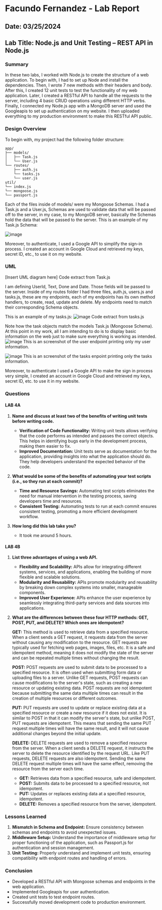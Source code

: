 # Facundo Fernandez - Lab Report

## Date: 03/25/2024
## Lab Title: Node.js and Unit Testing – REST API in Node.js

### Summary
In these two labs, I worked with Node.js to create the structure of a web application. To begin with, I had to set up Node and install the dependencies. Then, I wrote 7 new methods with their headers and body. After this, I created 12 unit tests to test the functionality of my web application. Later, I created a RESTful API to handle all the requests to the server, including 4 basic CRUD operations using different HTTP verbs. Finally, I connected my Node.js app with a MongoDB server and used the Googleapis to set up authentication on my website. I then uploaded everything to my production environment to make this RESTful API public.

### Design Overview
To begin with, my project had the following folder structure:

```
app/
├── models/
│   ├── Task.js
│   └── User.js
└── routes/
    ├── auth.js
    └── tasks.js
    └── user.js
util/
└── index.js
└── mongoose.js
└── passport.js
```


Each of the files inside of models/ were my Mongoose Schemas. I had a Task.js and a User.js, Schemas are used to validate data that will be passed off to the server, in my case, to my MongoDB server, basically the Schemas hold the data that will be passed to the server. This is an example of my Task.js Schema:

![image](https://github.com/Facuu35/MongoDB/assets/17630462/676d7eca-5139-4132-9a62-69ccbe58ebaa)


Moreover, to authenticate, I used a Google API to simplify the sign-in process. I created an account in Google Cloud and retrieved my keys, secret ID, etc., to use it on my website.

### UML
[Insert UML diagram here]
Code extract from Task.js

I am defining UserId, Text, Done and Date. Those fields will be passed to the server.
Inside of my routes folder I had three files, auth.js, users.js and tasks.js, these are my endpoints, each of my endpoints has its own method handlers, to create, read, update and delete. My endpoints need to match their corresponding Schema objects.

This is an example of my tasks.js:
![image](https://github.com/Facuu35/MongoDB/assets/17630462/96f27d1a-79ec-48a6-9d7b-249f621faf74)
Code extract from tasks.js

Note how the task objects match the models Task.js (Mongoose Schema). At this point in my work, all I am intending to do is to display basic information on the web just to make sure everything is working as intended.
![image](https://github.com/Facuu35/MongoDB/assets/17630462/b27d3437-5292-4a20-9a78-de7d893a00fe)
This is an screenshot of the user endpoint printing only my user information.

![image](https://github.com/Facuu35/MongoDB/assets/17630462/eb377ff6-a623-439d-9d8c-57e0bab8ed0b)
This is an screenshot of the tasks enpoint printing only the tasks information.

Moreover, to authenticate I used a Google API to make the sign in process very simple, I created an account in Google Cloud and retrieved my keys, secret ID, etc. to use it in my website.

### Questions

#### LAB 4A

1. **Name and discuss at least two of the benefits of writing unit tests before writing code.**
   - **Verification of Code Functionality:** Writing unit tests allows verifying that the code performs as intended and passes the correct objects. This helps in identifying bugs early in the development process, making them easier to fix.
   - **Improved Documentation:** Unit tests serve as documentation for the application, providing insights into what the application should do. They help developers understand the expected behavior of the code.

2. **What would be some of the benefits of automating your test scripts (i.e., so they run at each commit)?**
   - **Time and Resource Savings:** Automating test scripts eliminates the need for manual intervention in the testing process, saving developers time and resources.
   - **Consistent Testing:** Automating tests to run at each commit ensures consistent testing, promoting a more efficient development workflow.

3. **How long did this lab take you?**
   - It took me around 5 hours.

#### LAB 4B

1. **List three advantages of using a web API.**
   - **Flexibility and Scalability:** APIs allow for integrating different systems, services, and applications, enabling the building of more flexible and scalable solutions.
   - **Modularity and Reusability:** APIs promote modularity and reusability by breaking down complex systems into smaller, manageable components.
   - **Improved User Experience:** APIs enhance the user experience by seamlessly integrating third-party services and data sources into applications.

2. **What are the differences between these four HTTP methods: GET, POST, PUT, and DELETE? Which ones are idempotent?**

   **GET:** This method is used to retrieve data from a specified resource. When a client sends a GET request, it requests data from the server without causing any modification to the resource. GET requests are typically used for fetching web pages, images, files, etc. It is a safe and idempotent method, meaning it does not modify the state of the server and can be repeated multiple times without changing the result.

   **POST:** POST requests are used to submit data to be processed to a specified resource. It is often used when submitting form data or uploading files to a server. Unlike GET requests, POST requests can cause modifications to the server's state, such as creating a new resource or updating existing data. POST requests are not idempotent because submitting the same data multiple times can result in the creation of multiple resources or different outcomes.

   **PUT:** PUT requests are used to update or replace existing data at a specified resource or create a new resource if it does not exist. It is similar to POST in that it can modify the server's state, but unlike POST, PUT requests are idempotent. This means that sending the same PUT request multiple times will have the same result, and it will not cause additional changes beyond the initial update.

   **DELETE:** DELETE requests are used to remove a specified resource from the server. When a client sends a DELETE request, it instructs the server to delete the resource identified by the request URL. Like PUT requests, DELETE requests are also idempotent. Sending the same DELETE request multiple times will have the same effect, removing the resource from the server each time.

   - **GET:** Retrieves data from a specified resource, safe and idempotent.
   - **POST:** Submits data to be processed to a specified resource, not idempotent.
   - **PUT:** Updates or replaces existing data at a specified resource, idempotent.
   - **DELETE:** Removes a specified resource from the server, idempotent.

### Lessons Learned
1. **Mismatch in Schema and Endpoint:** Ensure consistency between schemas and endpoints to avoid unexpected issues.
2. **Middleware Setup:** Understand the importance of middleware setup for proper functioning of the application, such as Passport.js for authentication and session management.
3. **Unit Testing:** Properly understand and implement unit tests, ensuring compatibility with endpoint routes and handling of errors.

### Conclusion
- Developed a RESTful API with Mongoose schemas and endpoints in the web application.
- Implemented Googleapis for user authentication.
- Created unit tests to test endpoint routes.
- Successfully moved development code to production environment.
